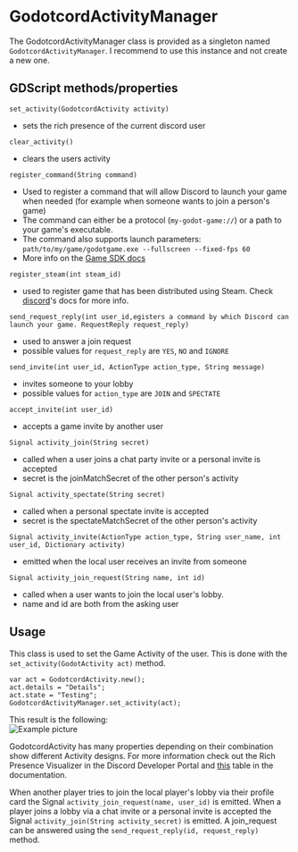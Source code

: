 # GodotcordActivityManager

The GodotcordActivityManager class is provided as a singleton named `GodotcordActivityManager`. I recommend to use this instance and not create a new one.

## GDScript methods/properties

`set_activity(GodotcordActivity activity)`

- sets the rich presence of the current discord user

`clear_activity()`

- clears the users activity

`register_command(String command)`

- Used to register a command that will allow Discord to launch your game when needed (for example when someone wants to join a person's game)
- The command can either be a protocol (`my-godot-game://`) or a path to your game's executable.
- The command also supports launch parameters: `path/to/my/game/godotgame.exe --fullscreen --fixed-fps 60`
- More info on the [Game SDK docs](https://discord.com/developers/docs/game-sdk/activities#registercommand)

`register_steam(int steam_id)`

- used to register game that has been distributed using Steam. Check [discord](https://discord.com/developers/docs/game-sdk/activities#registersteam)'s docs for more info.

`send_request_reply(int user_id,egisters a command by which Discord can launch your game. RequestReply request_reply)`

- used to answer a join request
- possible values for `request_reply` are `YES`, `NO` and `IGNORE`

`send_invite(int user_id, ActionType action_type, String message)`

- invites someone to your lobby
- possible values for `action_type` are `JOIN` and `SPECTATE`

`accept_invite(int user_id)`

- accepts a game invite by another user

`Signal activity_join(String secret)`

- called when a user joins a chat party invite or a personal invite is accepted
- secret is the joinMatchSecret of the other person's activity

`Signal activity_spectate(String secret)`

- called when a personal spectate invite is accepted
- secret is the spectateMatchSecret of the other person's activity

`Signal activity_invite(ActionType action_type, String user_name, int user_id, Dictionary activity)`

- emitted when the local user receives an invite from someone

`Signal activity_join_request(String name, int id)`

- called when a user wants to join the local user's lobby.
- name and id are both from the asking user

## Usage

This class is used to set the Game Activity of the user. This is done with the `set_activity(GodotActivity act)` method.

```GDScript
var act = GodotcordActivity.new();
act.details = "Details";
act.state = "Testing";
GodotcordActivityManager.set_activity(act);
```

This result is the following:  
![Example picture](https://cdn.discordapp.com/attachments/618818228508164127/722742670157676544/example.png)

GodotcordActivity has many properties depending on their combination show different Activity designs. For more information check out the Rich Presence Visualizer in the Discord Developer Portal and [this](https://discord.com/developers/docs/game-sdk/activities#activity-action-field-requirements-requirements) table in the documentation.

When another player tries to join the local player's lobby via their profile card the Signal `activity_join_request(name, user_id)` is emitted.
When a player joins a lobby via a chat invite or a personal invite is accepted the Signal `activity_join(String activity_secret)` is emitted.
A join_request can be answered using the `send_request_reply(id, request_reply)` method.
